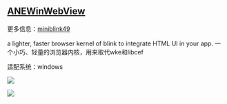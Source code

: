 ## [ANEWinWebView](https://github.com/RayGyoe/ANEWinWebView)

更多信息：[miniblink49](https://github.com/weolar/miniblink49)

a lighter, faster browser kernel of blink to integrate HTML UI in your app. 一个小巧、轻量的浏览器内核，用来取代wke和libcef



适配系统：windows

![](I:\Works\eDoctor\ANEWinWebView\docs\1.png)

![](I:\Works\eDoctor\ANEWinWebView\docs\2.png)